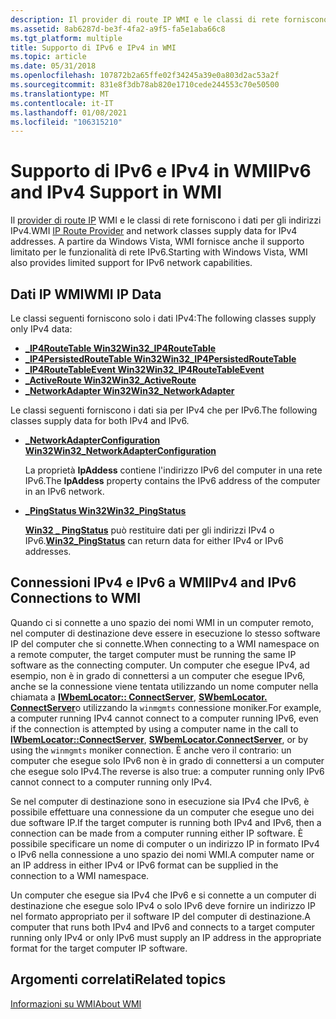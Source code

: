 ```yaml
---
description: Il provider di route IP WMI e le classi di rete forniscono i dati per gli indirizzi IPv4. A partire da Windows Vista, WMI fornisce anche il supporto limitato per le funzionalità di rete IPv6.
ms.assetid: 8ab6287d-be3f-4fa2-a9f5-fa5e1aba66c8
ms.tgt_platform: multiple
title: Supporto di IPv6 e IPv4 in WMI
ms.topic: article
ms.date: 05/31/2018
ms.openlocfilehash: 107872b2a65ffe02f34245a39e0a803d2ac53a2f
ms.sourcegitcommit: 831e8f3db78ab820e1710cede244553c70e50500
ms.translationtype: MT
ms.contentlocale: it-IT
ms.lasthandoff: 01/08/2021
ms.locfileid: "106315210"
---
```

# <a name="ipv6-and-ipv4-support-in-wmi"></a><span data-ttu-id="48b9a-104">Supporto di IPv6 e IPv4 in WMI</span><span class="sxs-lookup"><span data-stu-id="48b9a-104">IPv6 and IPv4 Support in WMI</span></span>

<span data-ttu-id="48b9a-105">Il [provider di route IP](/previous-versions/windows/desktop/wmiiprouteprov/ip-route-provider) WMI e le classi di rete forniscono i dati per gli indirizzi IPv4.</span><span class="sxs-lookup"><span data-stu-id="48b9a-105">WMI [IP Route Provider](/previous-versions/windows/desktop/wmiiprouteprov/ip-route-provider) and network classes supply data for IPv4 addresses.</span></span> <span data-ttu-id="48b9a-106">A partire da Windows Vista, WMI fornisce anche il supporto limitato per le funzionalità di rete IPv6.</span><span class="sxs-lookup"><span data-stu-id="48b9a-106">Starting with Windows Vista, WMI also provides limited support for IPv6 network capabilities.</span></span>

## <a name="wmi-ip-data"></a><span data-ttu-id="48b9a-107">Dati IP WMI</span><span class="sxs-lookup"><span data-stu-id="48b9a-107">WMI IP Data</span></span>

<span data-ttu-id="48b9a-108">Le classi seguenti forniscono solo i dati IPv4:</span><span class="sxs-lookup"><span data-stu-id="48b9a-108">The following classes supply only IPv4 data:</span></span>

-   [<span data-ttu-id="48b9a-109">**\_IP4RouteTable Win32**</span><span class="sxs-lookup"><span data-stu-id="48b9a-109">**Win32\_IP4RouteTable**</span></span>](/previous-versions/windows/desktop/wmiiprouteprov/win32-ip4routetable)
-   [<span data-ttu-id="48b9a-110">**\_IP4PersistedRouteTable Win32**</span><span class="sxs-lookup"><span data-stu-id="48b9a-110">**Win32\_IP4PersistedRouteTable**</span></span>](/previous-versions/windows/desktop/wmiiprouteprov/win32-ip4persistedroutetable)
-   [<span data-ttu-id="48b9a-111">**\_IP4RouteTableEvent Win32**</span><span class="sxs-lookup"><span data-stu-id="48b9a-111">**Win32\_IP4RouteTableEvent**</span></span>](/previous-versions/windows/desktop/wmiiprouteprov/win32-ip4routetableevent)
-   [<span data-ttu-id="48b9a-112">**\_ActiveRoute Win32**</span><span class="sxs-lookup"><span data-stu-id="48b9a-112">**Win32\_ActiveRoute**</span></span>](/previous-versions/windows/desktop/wmiiprouteprov/win32-activeroute)
-   [<span data-ttu-id="48b9a-113">**\_NetworkAdapter Win32**</span><span class="sxs-lookup"><span data-stu-id="48b9a-113">**Win32\_NetworkAdapter**</span></span>](/windows/desktop/CIMWin32Prov/win32-networkadapter)

<span data-ttu-id="48b9a-114">Le classi seguenti forniscono i dati sia per IPv4 che per IPv6.</span><span class="sxs-lookup"><span data-stu-id="48b9a-114">The following classes supply data for both IPv4 and IPv6.</span></span>

-   [<span data-ttu-id="48b9a-115">**\_NetworkAdapterConfiguration Win32**</span><span class="sxs-lookup"><span data-stu-id="48b9a-115">**Win32\_NetworkAdapterConfiguration**</span></span>](/windows/desktop/CIMWin32Prov/win32-networkadapterconfiguration)

    <span data-ttu-id="48b9a-116">La proprietà **IpAddess** contiene l'indirizzo IPv6 del computer in una rete IPv6.</span><span class="sxs-lookup"><span data-stu-id="48b9a-116">The **IpAddess** property contains the IPv6 address of the computer in an IPv6 network.</span></span>

-   [<span data-ttu-id="48b9a-117">**\_PingStatus Win32**</span><span class="sxs-lookup"><span data-stu-id="48b9a-117">**Win32\_PingStatus**</span></span>](/previous-versions/windows/desktop/wmipicmp/win32-pingstatus)

    <span data-ttu-id="48b9a-118">[**Win32 \_ PingStatus**](/previous-versions/windows/desktop/wmipicmp/win32-pingstatus) può restituire dati per gli indirizzi IPv4 o IPv6.</span><span class="sxs-lookup"><span data-stu-id="48b9a-118">[**Win32\_PingStatus**](/previous-versions/windows/desktop/wmipicmp/win32-pingstatus) can return data for either IPv4 or IPv6 addresses.</span></span>

## <a name="ipv4-and-ipv6-connections-to-wmi"></a><span data-ttu-id="48b9a-119">Connessioni IPv4 e IPv6 a WMI</span><span class="sxs-lookup"><span data-stu-id="48b9a-119">IPv4 and IPv6 Connections to WMI</span></span>

<span data-ttu-id="48b9a-120">Quando ci si connette a uno spazio dei nomi WMI in un computer remoto, nel computer di destinazione deve essere in esecuzione lo stesso software IP del computer che si connette.</span><span class="sxs-lookup"><span data-stu-id="48b9a-120">When connecting to a WMI namespace on a remote computer, the target computer must be running the same IP software as the connecting computer.</span></span> <span data-ttu-id="48b9a-121">Un computer che esegue IPv4, ad esempio, non è in grado di connettersi a un computer che esegue IPv6, anche se la connessione viene tentata utilizzando un nome computer nella chiamata a [**IWbemLocator:: ConnectServer**](/windows/desktop/api/Wbemcli/nf-wbemcli-iwbemlocator-connectserver), [**SWbemLocator. ConnectServer**](swbemlocator-connectserver.md)o utilizzando la `winmgmts` connessione moniker.</span><span class="sxs-lookup"><span data-stu-id="48b9a-121">For example, a computer running IPv4 cannot connect to a computer running IPv6, even if the connection is attempted by using a computer name in the call to [**IWbemLocator::ConnectServer**](/windows/desktop/api/Wbemcli/nf-wbemcli-iwbemlocator-connectserver), [**SWbemLocator.ConnectServer**](swbemlocator-connectserver.md), or by using the `winmgmts` moniker connection.</span></span> <span data-ttu-id="48b9a-122">È anche vero il contrario: un computer che esegue solo IPv6 non è in grado di connettersi a un computer che esegue solo IPv4.</span><span class="sxs-lookup"><span data-stu-id="48b9a-122">The reverse is also true: a computer running only IPv6 cannot connect to a computer running only IPv4.</span></span>

<span data-ttu-id="48b9a-123">Se nel computer di destinazione sono in esecuzione sia IPv4 che IPv6, è possibile effettuare una connessione da un computer che esegue uno dei due software IP.</span><span class="sxs-lookup"><span data-stu-id="48b9a-123">If the target computer is running both IPv4 and IPv6, then a connection can be made from a computer running either IP software.</span></span> <span data-ttu-id="48b9a-124">È possibile specificare un nome di computer o un indirizzo IP in formato IPv4 o IPv6 nella connessione a uno spazio dei nomi WMI.</span><span class="sxs-lookup"><span data-stu-id="48b9a-124">A computer name or an IP address in either IPv4 or IPv6 format can be supplied in the connection to a WMI namespace.</span></span>

<span data-ttu-id="48b9a-125">Un computer che esegue sia IPv4 che IPv6 e si connette a un computer di destinazione che esegue solo IPv4 o solo IPv6 deve fornire un indirizzo IP nel formato appropriato per il software IP del computer di destinazione.</span><span class="sxs-lookup"><span data-stu-id="48b9a-125">A computer that runs both IPv4 and IPv6 and connects to a target computer running only IPv4 or only IPv6 must supply an IP address in the appropriate format for the target computer IP software.</span></span>

## <a name="related-topics"></a><span data-ttu-id="48b9a-126">Argomenti correlati</span><span class="sxs-lookup"><span data-stu-id="48b9a-126">Related topics</span></span>

<dl> <dt>

[<span data-ttu-id="48b9a-127">Informazioni su WMI</span><span class="sxs-lookup"><span data-stu-id="48b9a-127">About WMI</span></span>](about-wmi.md)
</dt> </dl>

 

 
